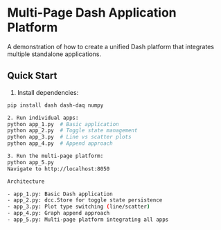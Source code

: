 # Multi-Page Dash Application Platform

  A demonstration of how to create a unified Dash platform that integrates multiple standalone applications.

  ## Quick Start

  1. Install dependencies:
  ```bash
  pip install dash dash-daq numpy

  2. Run individual apps:
  python app_1.py  # Basic application
  python app_2.py  # Toggle state management  
  python app_3.py  # Line vs scatter plots
  python app_4.py  # Append approach

  3. Run the multi-page platform:
  python app_5.py
  Navigate to http://localhost:8050

  Architecture

  - app_1.py: Basic Dash application
  - app_2.py: dcc.Store for toggle state persistence
  - app_3.py: Plot type switching (line/scatter)
  - app_4.py: Graph append approach
  - app_5.py: Multi-page platform integrating all apps

